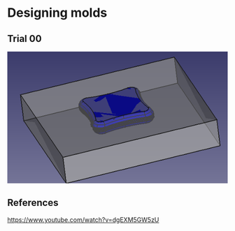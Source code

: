 # Designing molds

## Trial 00
![fig](screenshot-from-2021-05-02-13-51-09.png)

## References
https://www.youtube.com/watch?v=dgEXM5GW5zU  